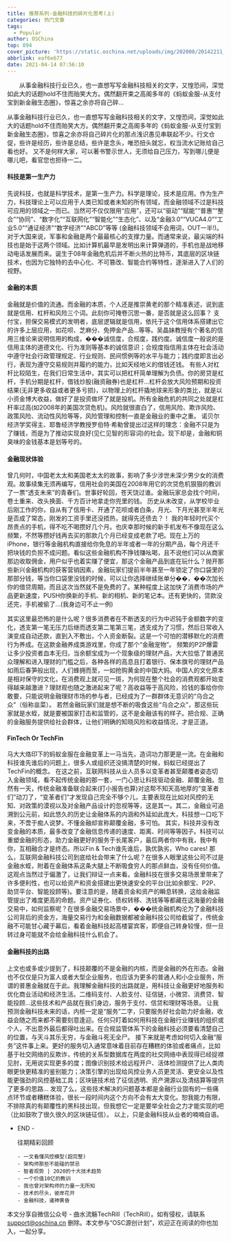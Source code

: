 ```yaml
---
title: 推荐系列-金融科技的碎片化思考(上)
categories: 热门文章
tags:
  - Popular
author: OSChina
top: 894
cover_picture: 'https://static.oschina.net/uploads/img/202008/20142211_hl3i.jpg'
abbrlink: eaf6e677
date: 2021-04-14 07:56:10
---
```


&emsp;&emsp;从事金融科技行业已久，也一直想写写金融科技相关的文字，又惶恐间，深觉如此大的话题hold不住而贻笑大方。偶然翻开束之高阁多年的《蚂蚁金服-从支付宝到新金融生态圈》，惊喜之余亦将自己碎...
<!-- more -->

                                                                                                                                                                                         
  
   
   
    
   从事金融科技行业已久，也一直想写写金融科技相关的文字，又惶恐间，深觉如此大的话题hold不住而贻笑大方。偶然翻开束之高阁多年的《蚂蚁金服-从支付宝到新金融生态圈》，惊喜之余亦将自己碎片化的那点浅识愚见串联起不少。行文仓促，些许是经历，些许是总结，些许是念头，唯恐扭头就忘，权当流水记账给自己看也好。 
   又不是何样大家，可以著书警示世人，无须给自己压力，写到哪儿便是哪儿吧，看官您也担待一二。 
    
    
   #### 科技是第一生产力 
   先说科技，也就是科学技术，是第一生产力。科学是理论，技术是应用。作为生产力，科技理论上可以应用于人类已知或者未知的所有领域，而金融领域不过是科技可应用的领域之一而已。当然可不仅仅限用“应用”，还可以“驱动”“赋能”“普惠”“整合”“协同”、“数字化”“互联网化”“智能化”“生态化”、以及“金融3.0”“VUCA4.0”“工业5.0”“通证经济”“数字经济”“ABCD”等等 (金融科技领域不会用词，OUT一半!)。 
   对于大国来说，军事和金融是两个最最核心的支撑力量。而通常来说，最尖端的科技也是始于这两个领域。比如计算机最早是发明出来计算弹道的，手机也是战地移动电话发展而来。诞生于08年金融危机后并不断火热的比特币，其底层的区块链技术，也因为它独特的去中心化、不可篡改、智能合约等特性，逐渐进入了人们的视野。 
    
   #### 金融的本质 
   金融就是价值的流通。而金融的本质，个人还是推崇黄老的那个精准表述，说到底就是信用、杠杆和风险三个词。此刻你可掩卷沉思一番，是否就是这么回事？ 
   支付宝，担保交易模式的发明者，底层逻辑就是信用，依托于这个信用体系搭建出它的许多上层应用，如花呗、芝麻分、免押金产品...等等。吴晶妹教授有个著名的信用三维论来说明信用的构成，���诚信度，合规度，践约度。诚信度一般说的是信用主体的道德文化、行为准则等基本的诚信意识；合规度指信用主体在社会活动中遵守社会行政管理规定、行业规则、民间惯例等的水平与能力；践约度即言出必行，表现为遵守交易规则并履约的能力，比如天经地义的借钱还钱。 
   有些人对杠杆比较陌生，在我们日常生活中，其实可以把杠杆简单理解为负债。你的房贷是杠杆，手机分期是杠杆，借钱炒股(融资融券)也是杠杆...杠杆会放大风险预期和投资结果(无非更多收益或者更多亏损)，以物理上的杠杆撬地球来形象的类比，就是以小资金博大收益，做好了是投资做坏了就是投机。所有金融危机的共同之处就是杠杆率过高(如2008年的美国次贷危机)。风险就很直白了，信用风险、欺诈风险、政策风险、流动性风险等等，风险管理和控制一直是金融业的重中之重。 
   诺贝尔经济学奖得主、耶鲁经济学教授罗伯特·希勒曾提出过这样的理念：金融不只是为了赚钱，而是为了推动实现良好(见仁见智的形容词)的社会。现下却是，金融和铜臭味的金钱基本是划等号的。 
    
   #### 金融现状体验 
   曾几何时，中国老太太和美国老太太的故事，影响了多少涉世未深少男少女的消费观。故事续集无须再编写，信用社会的美国在2008年用它的次贷危机狠狠的教训了一票“透支未来”的青春们。世事好轮回，苍天饶过谁。金融玩家总会找个时间，卷土重来、改头换面、千方百计地拿走你兜里的钱。 
   历史从未改变，从学校毕业后刚工作的你，自从有了信用卡、开通了花呗或者白条，月光、下月光甚至半年光是否成了常态，刚发的工资手里还没捂热，就得先还债去？！ 
   我的年轻时代买个昂贵点的手机，得不吃不喝攒好几个月。也庆幸那时候的新手机发布不像现在这么频繁，不然等攒好钱再去买的那款几个月已经变成老款了吧。现在上万的iPhone，银行等金融机构直接给你免息的半年或者一年的分期产品，每个月还千把块钱的负担不成问题。看似这些金融机构不挣钱赚吆喝，且不说他们可以从商家那边收取佣金，用户似乎也着实赚了便宜，那这个金融产品到底在玩什么？抛开那些新兴金融机构的获客营销因素，金融玩家们提前半年甚至一年锁定了你口袋里的那部分钱，等当你口袋里没钱的时候，可以让你选择继续账单分��，��次加长你的借贷周期，而且这次当然就不是免费的了。某种程度上这加快了消费市场的产品更新速度，PUSH你换新的手机、新的相机、新的笔记本。还有更快的，贷款没还完，手机被偷了...(我身边可不止一例) 
    
   其实这里最恐怖的是什么呢？很多消费者在不断透支的行为中迟钝于金额数字的变化，透支第一笔无压力后继而透支第二笔第三笔，透支成为了习惯，然后日常收入演变成自动还款，直到入不敷出，个人资金断裂。这是一个可怕的潜移默化的消费行为养成。在这款金融养成类游戏里，你成了那个“金融宠物”。 
   频繁的P2P爆雷让多少投资者血本无归，当余额宝成为一个现象级的理财产品，大大拉低了普通民众理解和进入理财的门槛之后，各种各样的高息且打着银行、保本旗号的理财产品如雨后春笋般出现，人们蜂拥而至，一如抢购黄金的中国大妈。中国人的文化原本是相对保守的文化，在消费观上就可见一斑，为何现在整个社会的消费观都开始变得越来越激进？理财观也随之激进起来了呢？高收益等于高风险，捡钱的事给你你敢要，只能说明金融理财市场的参与者，已经成为了一群群体无意识的“乌合之众”（俗称韭菜）。 
   若然金融玩家们就是想不断的吸食这些“乌合之众”，那这些玩家就是水蛭，就是要被国家打击和监管的，这不是金融该有的样子。把合规、正确的金融服务提供给社会群体，让他们明确的知晓风险和收益情况，才是正道。 
    
   #### FinTech Or TechFin 
   马大大烙印下的蚂蚁金服在金融变革上一马当先，造词功力那更是一流。在金融和科技谁先谁后的问题上，很多人或组织还没搞清楚的时候，蚂蚁已经提出了TechFin的概念。 
   在这之前，互联网科技从业人员多以变革者甚至颠覆者姿态切入金融领域，看不起传统金融的那一套，一门心思让科技驱动金融、颠覆金融。忽然有一天，传统金融准备联合起来(打小报告也算)对这帮不知天高地厚的“变革者们”动刀了，“变革者们”才发现自己完全不够个儿，主要表现在比如对风控的无知、对政策的漠视以及对金融产品设计的忽视等等，这是其一。其二，金融业可追溯到公元前，如此悠久的历史让金融体系的内涵和外延如此庞大，科技想一口吃下来，不啻于痴人说梦。不懂金融却宣称颠覆金融，多可怕。 
   其实，科技并没有改变金融的本质，最多改变了金融信息传递的速度、距离、时间等等因子。科技可以重塑金融的形态，助力金融更好的服务于长尾客户，最后两者你中有我，我中有你，互相融合才是终态。所以Fin & Tech谁先谁后，孰优孰劣，Who cares! 
   那么，互联网金融科技公司到底给社会带来了什么呢？在很多人眼里这些公司不过是金融水蛭，附着在金融体系这条大腿上不断吸食穷人的那点鲜血，没有任何价值。这观点当然过于偏激了，让我们辩证一点来看。金融科技在很多交易场景里带来了许多便利性，也可以给资产和资金搭建出更快速安全的平台(比如余额宝、P2P、助贷平台、智能投顾等)。要注意的是，随着资金和资产的瞬息转换，这给金融监管提出了难度更高的命题。资产证券化、债权转移、洗钱等等都藏在这海量的金融交易中，如何监察呢？在很多金融交易场景中，���统金融机构沦为了金融科技公司背后的资金方，海量交易行为和金融数据都被金融科技公司给截留了，传统金融不可能甘心藏于幕后，看着金融科技起高楼宴宾客，即便自己转身较慢，但一旦转过身可能就不会给金融科技什么机会了。 
    
   #### 金融科技的出路 
   上文也或多或少提到了，科技颠覆的不是金融的内核，而是金融的外在形态。金融也不仅仅是只为富人或者大型企业服务，也应该为更多的普通人和小企业服务，所谓的普惠金融就在于此。我理解金融科技的出路就是，用科技让金融更好地服务和优化商业活动和经济生活。二维码支付、人脸支付、征信链，小微贷、消费贷、智能投顾...这些技术和产品就在我们身边，服务于支付、信贷和理财等场景。 
   让我预测金融科技未来的话，内核一定是“服务”二字，只要服务好社会助力好金融，收益会随之而来都不需要刻意逢迎。任何只盯着如何用科技在金融行业赚钱的组织或个人，不出意外最后都得吐出来。在合规监管体系下的金融科技必须要看清楚自己的位置，与天斗其乐无穷，与金融斗死无全尸。 
   接下来就是考虑如何切入金融“服务”这件事上来。更好的服务切入通常意味着目前存在糟糕的体验或者痛点，比如基于社交网络的反欺诈，传统的关系型数据库在两度的社交网络中表现得已经捉襟见肘，无用说实现更多的度；图像识别技术给远程开户、活体检测提供了比人类肉眼更快更精准的鉴别能力；决策引擎的出现给风控业务人员更灵活、更安全以及性能更强劲的风控基础工具；区块链技术给了征信透明、资产溯源以及清结算等提供了更多的思路... 
   发现了么，这些技术解决的问题基本都是金融行业固有的一些痛点环节或者糟糕体验，很长一段时间内这个方向不会有太大变化。恕我能力有限，不排除真的有颠覆性的黑科技出现，但我想它一定是要举全社会之力才能实现的吧（比如鼓吹了很久很久的区块链征信）。 
   以上，只是金融科技从业者的喃喃自语。 
   
   
   - END - 
   
   
    
     
      
       
        
         
         
        往期精彩回顾 
        
        
         
          
         
         
          
         
         
          
         
        
        
         
          
         
         
         - 一文看懂风控模型(超完整) 
         - 架构师那些不能碰的禁忌 
         - 智者观势 | 2020的十大技术趋势 
         - 一个价值10亿的教训 
         - 我也曾对架构师的力量一无所知 
         - 技术的尽头，彼岸花开 
         - 金融科技，诸神黄昏 
         
        
       
       
        
         
        
       
      
     
    
   
   
  
  
  
 
本文分享自微信公众号 - 曲水流觞TechRill（TechRill）。如有侵权，请联系 support@oschina.cn 删除。本文参与“OSC源创计划”，欢迎正在阅读的你也加入，一起分享。
                                        
